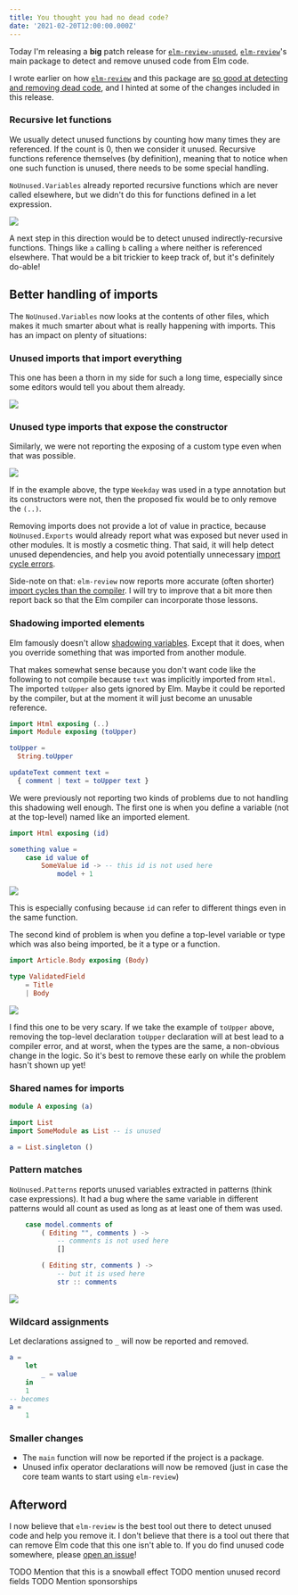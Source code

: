 ```yaml
---
title: You thought you had no dead code?
date: '2021-02-20T12:00:00.000Z'
---
```


Today I'm releasing a **big** patch release for [`elm-review-unused`](https://package.elm-lang.org/packages/jfmengels/elm-review-unused/latest/), [`elm-review`](https://package.elm-lang.org/packages/jfmengels/elm-review/latest/)'s main package to detect and remove unused code from Elm code.

I wrote earlier on how [`elm-review`](https://package.elm-lang.org/packages/jfmengels/elm-review/latest/) and this package are [so good at detecting and removing dead code](/safe-dead-code-removal), and I hinted at some of the changes included in this release.

### Recursive let functions

We usually detect unused functions by counting how many times they are referenced. If the count is 0, then we consider it unused. Recursive functions reference themselves (by definition), meaning that to notice when one such function is unused, there needs to be some special handling.

`NoUnused.Variables` already reported recursive functions which are never called elsewhere, but we didn't do this for functions defined in a let expression.

![](recursive-let.png)

A next step in this direction would be to detect unused indirectly-recursive functions. Things like `a` calling `b` calling `a` where neither is referenced elsewhere. That would be a bit trickier to keep track of, but it's definitely do-able!

## Better handling of imports

The `NoUnused.Variables` now looks at the contents of other files, which makes it much smarter about what is really happening with imports. This has an impact on plenty of situations:

### Unused imports that import everything

This one has been a thorn in my side for such a long time, especially since some editors would tell you about them already.

![](./import-exposing-all.png)

### Unused type imports that expose the constructor

Similarly, we were not reporting the exposing of a custom type even when that was possible.

![](./import-type-all.png)

If in the example above, the type `Weekday` was used in a type annotation but its constructors were not, then the proposed fix would be to only remove the `(..)`.

Removing imports does not provide a lot of value in practice, because `NoUnused.Exports` would already report what was exposed but never used in other modules. It is mostly a cosmetic thing. That said, it will help detect unused dependencies, and help you avoid potentially unnecessary [import cycle errors](https://github.com/elm/compiler/blob/9d97114702bf6846cab622a2203f60c2d4ebedf2/hints/import-cycles.md).

Side-note on that: `elm-review` now reports more accurate (often shorter) [import cycles than the compiler](https://twitter.com/jfmengels/status/1364676791185661961). I will try to improve that a bit more then report back so that the Elm compiler can incorporate those lessons.

### Shadowing imported elements

Elm famously doesn't allow [shadowing variables](https://github.com/elm/compiler/blob/master/hints/shadowing.md). Except that it does, when you override something that was imported from another module.

That makes somewhat sense because you don't want code like the following to not compile because `text` was implicitly imported from `Html`. The imported `toUpper` also gets ignored by Elm. Maybe it could be reported by the compiler, but at the moment it will just become an unusable reference.

```elm
import Html exposing (..)
import Module exposing (toUpper)

toUpper =
  String.toUpper

updateText comment text =
  { comment | text = toUpper text }
```

We were previously not reporting two kinds of problems due to not handling this shadowing well enough. The first one is when you define a variable (not at the top-level) named like an imported element.

```elm
import Html exposing (id)

something value =
    case id value of
        SomeValue id -> -- this id is not used here
            model + 1
```

![](./shadowing-imports.png)

This is especially confusing because `id` can refer to different things even in the same function.

The second kind of problem is when you define a top-level variable or type which was also being imported, be it a type or a function.

```elm
import Article.Body exposing (Body)

type ValidatedField
    = Title
    | Body
```

![](./redefine-variable.png)

I find this one to be very scary. If we take the example of `toUpper` above, removing the top-level declaration `toUpper` declaration will at best lead to a compiler error, and at worst, when the types are the same, a non-obvious change in the logic. So it's best to remove these early on while the problem hasn't shown up yet!

### Shared names for imports

```elm
module A exposing (a)

import List
import SomeModule as List -- is unused

a = List.singleton ()
```

### Pattern matches

`NoUnused.Patterns` reports unused variables extracted in patterns (think case expressions). It had a bug where the same variable in different patterns would all count as used as long as at least one of them was used.

```elm
    case model.comments of
        ( Editing "", comments ) ->
            -- comments is not used here
            []

        ( Editing str, comments ) ->
            -- but it is used here
            str :: comments
```

![](duplicate-patterns.png)

### Wildcard assignments

Let declarations assigned to `_` will now be reported and removed.

```elm
a =
    let
        _ = value
    in
    1
-- becomes
a =
    1
```

### Smaller changes

- The `main` function will now be reported if the project is a package.
- Unused infix operator declarations will now be removed (just in case the core team wants to start using `elm-review`)

## Afterword

I now believe that `elm-review` is the best tool out there to detect unused code and help you remove it. I don't believe that there is a tool out there that can remove Elm code that this one isn't able to. If you do find unused code somewhere, please [open an issue](https://github.com/jfmengels/elm-review-unused/issues/new/choose)!

TODO Mention that this is a snowball effect
TODO mention unused record fields
TODO Mention sponsorships
